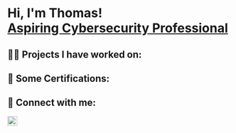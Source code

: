 <h1>Hi, I'm Thomas! <br/> <a href="https://www.linkedin.com/in/thomaskoshym/">Aspiring Cybersecurity Professional</a>

<h2>👨‍💻 Projects I have worked on:</h2>

<!--
- <b>Project 1 Heading</b>
  - [Title](Link)
-->
<h2>📜 Some Certifications:</h2>
<!--
**<h2>📺 YouTube Videos</h2>**
**- [Title](link)**
**- [Title](link)**
**- [Title](link)**
**- [Title](link)**
-->
<h2> 🤳 Connect with me:</h2>


[<img align="left" alt="JoshMadakor | LinkedIn" width="22px" src="https://cdn.jsdelivr.net/npm/simple-icons@v3/icons/linkedin.svg" />][linkedin]


[linkedin]: https://www.linkedin.com/in/thomaskoshym/

<!--
**rikosxay/rikosxay** is a ✨ _special_ ✨ repository because its `README.md` (this file) appears on your GitHub profile.

Here are some ideas to get you started:

- 🔭 I’m currently working on ...
- 🌱 I’m currently learning ...
- 👯 I’m looking to collaborate on ...
- 🤔 I’m looking for help with ...
- 💬 Ask me about ...
- 📫 How to reach me: ...
- 😄 Pronouns: ...
- ⚡ Fun fact: ...
-->
